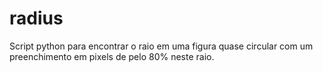 # radius
Script python para encontrar o raio em uma figura quase circular com um preenchimento em pixels de pelo 80% neste raio.
